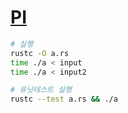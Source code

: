 [PI](https://algospot.com/judge/problem/read/PI)
========

```bash
# 실행
rustc -O a.rs
time ./a < input
time ./a < input2

# 유닛테스트 실행
rustc --test a.rs && ./a
```
